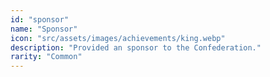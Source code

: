 ```yaml
---
id: "sponsor"
name: "Sponsor"
icon: "src/assets/images/achievements/king.webp"
description: "Provided an sponsor to the Confederation."
rarity: "Common"
---
```


